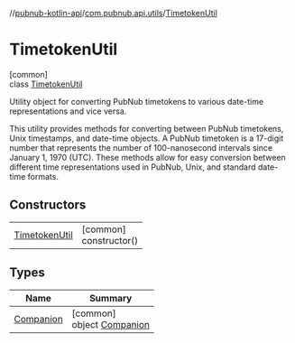 //[pubnub-kotlin-api](../../../index.md)/[com.pubnub.api.utils](../index.md)/[TimetokenUtil](index.md)

# TimetokenUtil

[common]\
class [TimetokenUtil](index.md)

Utility object for converting PubNub timetokens to various date-time representations and vice versa.

This utility provides methods for converting between PubNub timetokens, Unix timestamps, and date-time objects. A PubNub timetoken is a 17-digit number that represents the number of 100-nanosecond intervals since January 1, 1970 (UTC). These methods allow for easy conversion between different time representations used in PubNub, Unix, and standard date-time formats.

## Constructors

| | |
|---|---|
| [TimetokenUtil](-timetoken-util.md) | [common]<br>constructor() |

## Types

| Name | Summary |
|---|---|
| [Companion](-companion/index.md) | [common]<br>object [Companion](-companion/index.md) |
